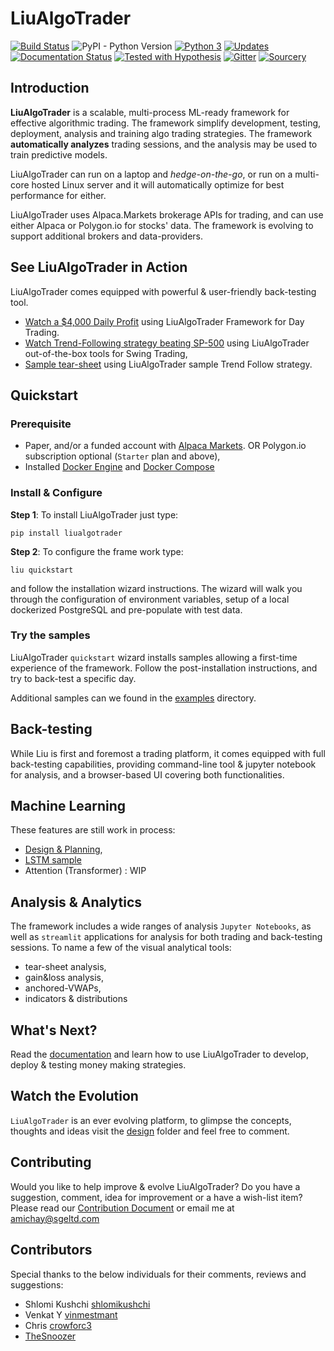 # LiuAlgoTrader
[![Build Status](https://travis-ci.org/amor71/LiuAlgoTrader.svg?branch=master)](https://travis-ci.org/amor71/LiuAlgoTrader)
![PyPI - Python Version](https://img.shields.io/pypi/pyversions/liualgotrader)
[![Python 3](https://pyup.io/repos/github/amor71/LiuAlgoTrader/python-3-shield.svg)](https://pyup.io/repos/github/amor71/LiuAlgoTrader/)
[![Updates](https://pyup.io/repos/github/amor71/LiuAlgoTrader/shield.svg)](https://pyup.io/repos/github/amor71/LiuAlgoTrader/)
[![Documentation Status](https://readthedocs.org/projects/liualgotrader/badge/?version=latest)](https://liualgotrader.readthedocs.io/en/latest/?badge=latest)
[![Tested with Hypothesis](https://img.shields.io/badge/hypothesis-tested-brightgreen.svg)](https://hypothesis.readthedocs.io/)
[![Gitter](https://badges.gitter.im/LiuAlgoTrader/community.svg)](https://gitter.im/LiuAlgoTrader/community?utm_source=badge&utm_medium=badge&utm_campaign=pr-badge)
[![Sourcery](https://img.shields.io/badge/Sourcery-enabled-brightgreen)](https://sourcery.ai)
## Introduction

**LiuAlgoTrader** is a scalable, multi-process ML-ready framework
for effective algorithmic trading. The framework simplify development, testing,
deployment, analysis and training algo trading strategies. The framework **automatically analyzes** trading sessions, and the analysis may be used to train predictive models.  

LiuAlgoTrader can run on a laptop and 
*hedge-on-the-go*, or run on a multi-core hosted Linux server 
and it will automatically optimize for best performance for either. 

LiuAlgoTrader uses Alpaca.Markets brokerage APIs for trading, and can use either Alpaca or Polygon.io for stocks' data. The framework is evolving to support additional brokers and data-providers.

## See LiuAlgoTrader in Action

LiuAlgoTrader comes equipped with powerful & user-friendly back-testing tool. 

- [Watch a $4,000 Daily Profit](https://youtu.be/rVwFCbHsbIY) using LiuAlgoTrader Framework for Day Trading.
- [Watch Trend-Following strategy beating SP-500](https://youtu.be/BhifqoJBn84) using LiuAlgoTrader out-of-the-box tools for Swing Trading,
- [Sample tear-sheet](https://amor71.github.io/LiuAlgoTrader/tearsheet.html) using LiuAlgoTrader sample Trend Follow strategy.


## Quickstart

### Prerequisite

- Paper, and/or a funded account with [Alpaca Markets](https://alpaca.markets/docs/about-us/).
OR Polygon.io subscription optional (`Starter` plan and above),
- Installed [Docker Engine](https://docs.docker.com/engine/install/) and [Docker Compose](https://docs.docker.com/compose/install/)

### Install & Configure

**Step 1**: 
To install LiuAlgoTrader just type: 

`pip install liualgotrader`
 
**Step 2**: To configure the frame work type:

`liu quickstart` 

and follow the installation wizard instructions. The wizard will walk you
through the configuration of environment variables, setup of a local 
dockerized PostgreSQL and pre-populate with test data. 
 

### Try the samples

LiuAlgoTrader `quickstart` wizard installs samples allowing a first-time experience of the framework. Follow the post-installation instructions, and try to back-test a specific day.   

Additional samples can we found in the [examples](examples) directory. 

## Back-testing

While Liu is first and foremost a trading platform, it comes equipped with full back-testing capabilities, providing command-line tool & jupyter notebook for analysis, and a browser-based UI covering both functionalities.
## Machine Learning 

These features are still work in process:

* [Design & Planning](https://github.com/amor71/LiuAlgoTrader/blob/master/design/ml-concepts.ipynb),
* [LSTM sample](https://github.com/amor71/LiuAlgoTrader/blob/master/analysis/notebooks/LSTM.ipynb)  
* Attention (Transformer) : WIP  
## Analysis & Analytics

The framework includes a wide ranges of analysis `Jupyter Notebooks`, as well as `streamlit` applications for analysis for both trading and back-testing sessions. To name a few of the visual analytical tools:
* tear-sheet analysis,
* gain&loss analysis,
* anchored-VWAPs, 
* indicators & distributions

## What's Next?

Read the [documentation](https://liualgotrader.readthedocs.io/en/latest/) and learn how to use LiuAlgoTrader to develop, deploy & testing money making strategies.

## Watch the Evolution

`LiuAlgoTrader` is an ever evolving platform, to glimpse the concepts, thoughts and ideas 
visit the [design](https://github.com/amor71/LiuAlgoTrader/tree/master/design) folder and feel free to comment. 

## Contributing

Would you like to help improve & evolve LiuAlgoTrader? 
Do you have a suggestion, comment, idea for improvement or 
a have a wish-list item? Please read our
[Contribution Document](https://github.com/amor71/LiuAlgoTrader/blob/master/CONTRIBUTING.md) or 
email me at  amichay@sgeltd.com

## Contributors

Special thanks to the below individuals for their comments, reviews and suggestions:

- Shlomi Kushchi [shlomikushchi](https://github.com/shlomikushchi)
- Venkat Y [vinmestmant](https://github.com/vinmestmant)
- Chris [crowforc3](https://github.com/crawforc3)
- [TheSnoozer](https://github.com/TheSnoozer)










